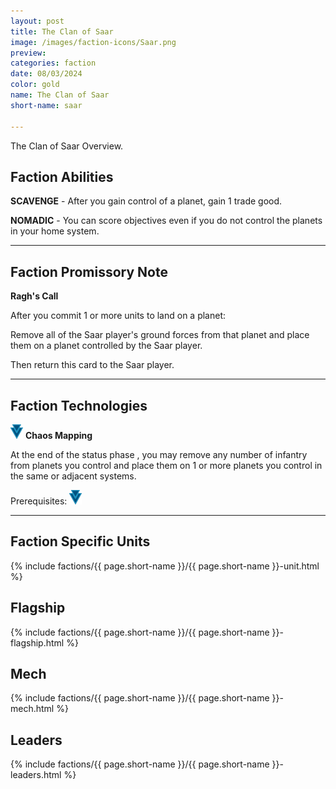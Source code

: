 ```yaml
---
layout: post
title: The Clan of Saar
image: /images/faction-icons/Saar.png
preview: 
categories: faction
date: 08/03/2024
color: gold
name: The Clan of Saar
short-name: saar

---
```


The Clan of Saar Overview.

## Faction Abilities
**SCAVENGE** - After you gain control of a planet, gain 1 trade good.

**NOMADIC** - You can score objectives even if you do not control the planets in your home system.

___

## Faction Promissory Note
**Ragh's Call** 

After you commit 1 or more units to land on a planet:

Remove all of the Saar player's ground forces from that planet and place them on a planet controlled by the Saar player.

Then return this card to the Saar player.

___

## Faction Technologies
![](/images/tech-icon/propulsion.png) **Chaos Mapping**

At the end of the status phase , you may remove any number of infantry from planets you control and place them on 1 or more planets you control in the same or adjacent systems.

Prerequisites: ![](/images/tech-icon/propulsion.png)

___

## Faction Specific Units

{% include factions/{{ page.short-name }}/{{ page.short-name }}-unit.html %}

## Flagship

 {% include factions/{{ page.short-name }}/{{ page.short-name }}-flagship.html %}

## Mech

 {% include factions/{{ page.short-name }}/{{ page.short-name }}-mech.html %}

## Leaders

 {% include factions/{{ page.short-name }}/{{ page.short-name }}-leaders.html %}